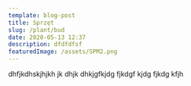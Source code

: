 ```yaml
---
template: blog-post
title: Sprzęt
slug: /plant/bud
date: 2020-05-13 12:37
description: dfdfdfsf
featuredImage: /assets/SPM2.png
---
```


dhfjkdhskjhjkh jk dhjk dhkjgfkjdg fjkdgf kjdg fjkdg kfjh
